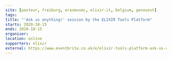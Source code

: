 ```yaml
---
site: [pasteur, freiburg, erasmusmc, elixir-it, belgium, genouest]
tags:
title: "'Ask us anything!' session by the ELIXIR Tools Platform"
starts: 2020-10-15
ends: 2020-10-15
organiser:
location: online
supporters: elixir
external: https://www.eventbrite.co.uk/e/elixir-tools-platform-ask-us-anything-registration-124523221307
---
```


